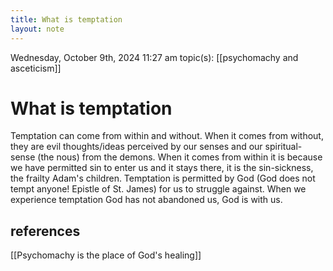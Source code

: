 ```yaml
---
title: What is temptation
layout: note
---
```


Wednesday, October 9th, 2024 11:27 am
topic(s): [[psychomachy and asceticism]]

# What is temptation

Temptation can come from within and without. When it comes from without, they are evil thoughts/ideas perceived by our senses and our spiritual-sense (the nous) from the demons. When it comes from within it is because we have permitted sin to enter us and it stays there, it is the sin-sickness, the frailty Adam's children. Temptation is permitted by God (God does not tempt anyone! Epistle of St. James) for us to struggle against. When we experience temptation God has not abandoned us, God is with us.  

## references

[[Psychomachy is the place of God's healing]]

